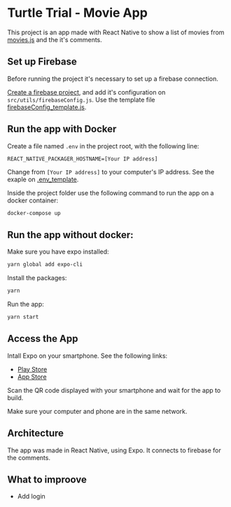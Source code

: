 # Turtle Trial - Movie App

This project is an app made with React Native to show a list of movies from [movies.js](https://tender-mclean-00a2bd.netlify.app/mobile/movies.json) and the it's comments.

## Set up Firebase

Before running the project it's necessary to set up a firebase connection. 

[Create a firebase project](https://firebase.google.com/), and add it's configuration on `src/utils/firebaseConfig.js`. Use the template file [firebaseConfig_template.js](./src/utils/firebaseConfig_template.js).


## Run the app with Docker
Create a file named `.env` in the project root, with the following line:

```
REACT_NATIVE_PACKAGER_HOSTNAME=[Your IP address]
```

Change from `[Your IP address]` to your computer's IP address. See the exaple on [.env_template](./.env_template).

Inside the project folder use the following command to run the app on a docker container:

```sh
docker-compose up
```

## Run the app without docker:

Make sure you have expo installed:

```sh
yarn global add expo-cli
```

Install the packages:

```sh 
yarn
```

Run the app:

```sh
yarn start
```

## Access the App
Intall Expo on your smartphone. See the following links:
- [Play Store](https://play.google.com/store/apps/details?id=host.exp.exponent&hl=en_US)
- [App Store](https://apps.apple.com/br/app/expo-client/id982107779)

Scan the QR code displayed with your smartphone and wait for the app to build.

Make sure your computer and phone are in the same network.

## Architecture

The app was made in React Native, using Expo. It connects to firebase for the comments.


## What to improove

- Add login